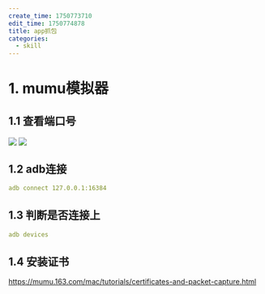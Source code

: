 ```yaml
---
create_time: 1750773710
edit_time: 1750774878
title: app抓包
categories:
  - skill
---
```



# 1. mumu模拟器

## 1.1 查看端口号 

<img src="/assets/RVMLbEsywojxafxuaNEcpUeMnbc.png" src-width="235" class="markdown-img m-auto" src-height="307" align="center"/>

<img src="/assets/JWcSbMmiGoCVW8xKa2PcahYXnnf.png" src-width="609" class="markdown-img m-auto" src-height="299" align="center"/>

## 1.2 adb连接

```yaml
adb connect 127.0.0.1:16384
```

## 1.3 判断是否连接上

```yaml
adb devices
```

## 1.4 安装证书

https://mumu.163.com/mac/tutorials/certificates-and-packet-capture.html

